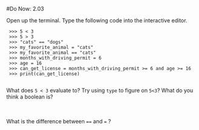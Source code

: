 #Do Now: 2.03

Open up the terminal. Type the following code into the interactive editor. 
```
 >>> 5 < 3
 >>> 5 > 3
 >>> "cats" == "dogs"
 >>> my_favorite_animal = "cats"
 >>> my_favorite_animal == "cats"
 >>> months_with_driving_permit = 6
 >>> age = 16
 >>> can_get_license = months_with_driving_permit >= 6 and age >= 16
 >>> print(can_get_license) 
 
```
What does `5 < 3` evaluate to? Try using `type` to figure on `5<3`? What do you think a boolean is? 
<br>
<br>
<br>

What is the difference between `==` and `=` ?
<br>
<br>
<br>

